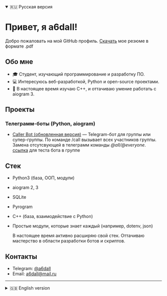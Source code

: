 <details open>
  <summary>🇷🇺 Русская версия</summary>

# Привет, я a6dall!

Добро пожаловать на мой GitHub профиль. [Скачать](https://github.com/a6dall/portfolio/blob/main/portfolio_a6dall_ati.pdf?raw=true) мое резюме в формате .pdf

## Обо мне

- 🎓 Студент, изучающий программирование и разработку ПО.  
- 💻 Интересуюсь веб-разработкой, Python и open-source проектами.  
- 🌱 В настоящее время изучаю C++, и оттачиваю умение работать с aiogram 3.

## Проекты
### Телеграмм-боты (Python, aiogram)
- [Caller Bot (обновленная версия)](https://github.com/a6dall/zolik_bot_v2) — Telegram-бот для группы или супер-группы. По команде /call вызывает всех участников группы. Замена отсутсвующей в телеграмм команды _@all/@everyone_.
  [ссылка](https://t.me/testzaziv) для теста бота в группе

## Стек
- Python3 (база, ООП, модули)
- aiogram 2, 3
- SQLite
- Pyrogram
- C++ (база, взаимодействие с Python)
- Простые модули, которые знает каждый (например, dotenv, json)
  
  В настоящее время активно расширяю свой стек. Оттачиваю мастерство в области разработки ботов и скриптов. 

## Контакты

- Telegram: [@a6dall](https://t.me/a6dall)  
- Email: a6dall@mail.ru

</details>

---

<details>
  <summary>🇬🇧 English version</summary>

# Hi, I'm a6dall!

Welcome to my GitHub profile.

## About Me

- 🎓 A student learning software development and programming.  
- 💻 Interested in web development, Python, and open-source projects.  
- 🌱 Currently studying C++ and mastering aiogram 3.

## Projects

- [Michiko Bot](https://github.com/a6dall/michiko_bot) — Telegram bot built with Python and the aiogram framework.

## Contacts

- Telegram: [@a6dall](https://t.me/a6dall)  
- Email: a6dall@mail.ru

</details>

